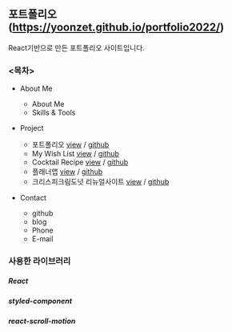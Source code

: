 ## 포트폴리오 (https://yoonzet.github.io/portfolio2022/)

React기반으로 만든 포트폴리오 사이트입니다.

### <목차>

- About Me
  - About Me
  - Skills & Tools
- Project

  - 포트폴리오 [view](https://yoonzet.github.io/portfolio2022/) / [github](https://github.com/yoonzet/portfolio2022)
  - My Wish List [view](https://yoonzet.github.io/mywishlist/) / [github](https://github.com/yoonzet/mywishlist)
  - Cocktail Recipe [view](https://yoonzet.github.io/cocktailRecipe/) / [github](https://github.com/yoonzet/cocktailRecipe)
  - 플래너앱 [view](https://yoonzet.github.io/chromApp/) / [github](https://github.com/yoonzet/chromApp)
  - 크리스피크림도넛 리뉴얼사이트 [view](https://yoonzet.github.io/krispykreme_dounut/) / [github](https://github.com/yoonzet/krispykreme_dounut)

- Contact
  - github
  - blog
  - Phone
  - E-mail

### 사용한 라이브러리

##### React

##### styled-component

##### react-scroll-motion
